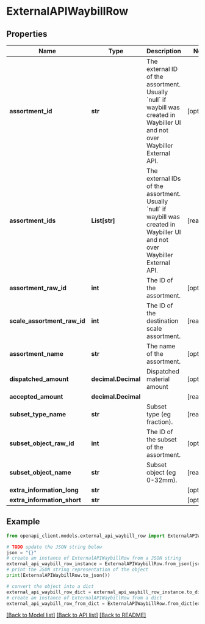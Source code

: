 # ExternalAPIWaybillRow


## Properties

Name | Type | Description | Notes
------------ | ------------- | ------------- | -------------
**assortment_id** | **str** | The external ID of the assortment. Usually &#x60;null&#x60; if waybill was created in Waybiller UI and not over Waybiller External API. | [optional] 
**assortment_ids** | **List[str]** | The external IDs of the assortment. Usually &#x60;null&#x60; if waybill was created in Waybiller UI and not over Waybiller External API. | [readonly] 
**assortment_raw_id** | **int** | The ID of the assortment. | [optional] 
**scale_assortment_raw_id** | **int** | The ID of the destination scale assortment. | [readonly] 
**assortment_name** | **str** | The name of the assortment. | [optional] 
**dispatched_amount** | **decimal.Decimal** | Dispatched material amount | [optional] 
**accepted_amount** | **decimal.Decimal** |  | [readonly] 
**subset_type_name** | **str** | Subset type (eg fraction). | [readonly] 
**subset_object_raw_id** | **int** | The ID of the subset of the assortment. | [optional] 
**subset_object_name** | **str** | Subset object (eg 0-32mm). | [readonly] 
**extra_information_long** | **str** |  | [optional] 
**extra_information_short** | **str** |  | [optional] 

## Example

```python
from openapi_client.models.external_api_waybill_row import ExternalAPIWaybillRow

# TODO update the JSON string below
json = "{}"
# create an instance of ExternalAPIWaybillRow from a JSON string
external_api_waybill_row_instance = ExternalAPIWaybillRow.from_json(json)
# print the JSON string representation of the object
print(ExternalAPIWaybillRow.to_json())

# convert the object into a dict
external_api_waybill_row_dict = external_api_waybill_row_instance.to_dict()
# create an instance of ExternalAPIWaybillRow from a dict
external_api_waybill_row_from_dict = ExternalAPIWaybillRow.from_dict(external_api_waybill_row_dict)
```
[[Back to Model list]](../README.md#documentation-for-models) [[Back to API list]](../README.md#documentation-for-api-endpoints) [[Back to README]](../README.md)


